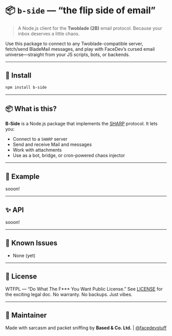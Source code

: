 # 📦 `b-side` — “the flip side of email”

> A Node.js client for the **Twoblade (2B)** email protocol.
> Because your inbox deserves a little chaos.

Use this package to connect to any Twoblade-compatible server, fetch/send BladeMail messages, and play with FaceDev’s cursed email universe—straight from your JS scripts, bots, or backends.

---

## 🚀 Install

```bash
npm install b-side
```

---

## 📦 What is this?

**B‑Side** is a Node.js package that implements the [SHARP](https://github.com/outpoot/twoblade) protocol. It lets you:

* Connect to a `SHARP` server
* Send and receive Mail and messages
* Work with attachments
* Use as a bot, bridge, or cron-powered chaos injector

---

## 🧪 Example

sooon!

---

## ✨ API

sooon!

---

## 🐛 Known Issues

* None (yet)

---

## 📜 License

WTFPL — “Do What The F*** You Want Public License.” See [LICENSE](./LICENSE) for the exciting legal doc.
No warranty. No backups. Just vibes.

---

## 🦾 Maintainer

Made with sarcasm and packet sniffing by
**Based & Co. Ltd.** | [@facedevstuff](https://youtube.com/@facedevstuff)
